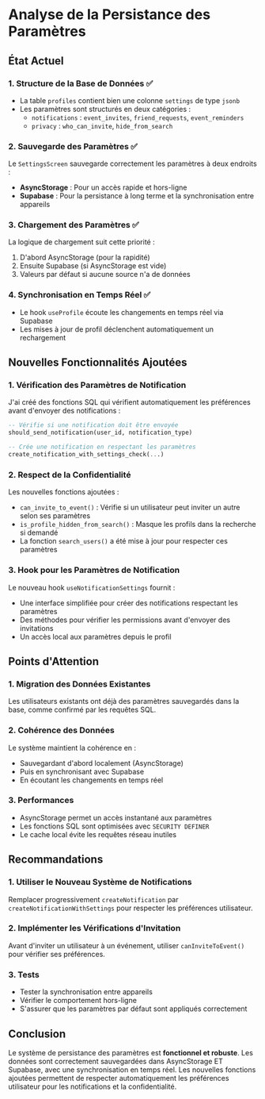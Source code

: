 # Analyse de la Persistance des Paramètres

## État Actuel

### 1. Structure de la Base de Données ✅
- La table `profiles` contient bien une colonne `settings` de type `jsonb`
- Les paramètres sont structurés en deux catégories :
  - `notifications` : `event_invites`, `friend_requests`, `event_reminders`
  - `privacy` : `who_can_invite`, `hide_from_search`

### 2. Sauvegarde des Paramètres ✅
Le `SettingsScreen` sauvegarde correctement les paramètres à deux endroits :
- **AsyncStorage** : Pour un accès rapide et hors-ligne
- **Supabase** : Pour la persistance à long terme et la synchronisation entre appareils

### 3. Chargement des Paramètres ✅
La logique de chargement suit cette priorité :
1. D'abord AsyncStorage (pour la rapidité)
2. Ensuite Supabase (si AsyncStorage est vide)
3. Valeurs par défaut si aucune source n'a de données

### 4. Synchronisation en Temps Réel ✅
- Le hook `useProfile` écoute les changements en temps réel via Supabase
- Les mises à jour de profil déclenchent automatiquement un rechargement

## Nouvelles Fonctionnalités Ajoutées

### 1. Vérification des Paramètres de Notification
J'ai créé des fonctions SQL qui vérifient automatiquement les préférences avant d'envoyer des notifications :

```sql
-- Vérifie si une notification doit être envoyée
should_send_notification(user_id, notification_type)

-- Crée une notification en respectant les paramètres
create_notification_with_settings_check(...)
```

### 2. Respect de la Confidentialité
Les nouvelles fonctions ajoutées :
- `can_invite_to_event()` : Vérifie si un utilisateur peut inviter un autre selon ses paramètres
- `is_profile_hidden_from_search()` : Masque les profils dans la recherche si demandé
- La fonction `search_users()` a été mise à jour pour respecter ces paramètres

### 3. Hook pour les Paramètres de Notification
Le nouveau hook `useNotificationSettings` fournit :
- Une interface simplifiée pour créer des notifications respectant les paramètres
- Des méthodes pour vérifier les permissions avant d'envoyer des invitations
- Un accès local aux paramètres depuis le profil

## Points d'Attention

### 1. Migration des Données Existantes
Les utilisateurs existants ont déjà des paramètres sauvegardés dans la base, comme confirmé par les requêtes SQL.

### 2. Cohérence des Données
Le système maintient la cohérence en :
- Sauvegardant d'abord localement (AsyncStorage)
- Puis en synchronisant avec Supabase
- En écoutant les changements en temps réel

### 3. Performances
- AsyncStorage permet un accès instantané aux paramètres
- Les fonctions SQL sont optimisées avec `SECURITY DEFINER`
- Le cache local évite les requêtes réseau inutiles

## Recommandations

### 1. Utiliser le Nouveau Système de Notifications
Remplacer progressivement `createNotification` par `createNotificationWithSettings` pour respecter les préférences utilisateur.

### 2. Implémenter les Vérifications d'Invitation
Avant d'inviter un utilisateur à un événement, utiliser `canInviteToEvent()` pour vérifier ses préférences.

### 3. Tests
- Tester la synchronisation entre appareils
- Vérifier le comportement hors-ligne
- S'assurer que les paramètres par défaut sont appliqués correctement

## Conclusion

Le système de persistance des paramètres est **fonctionnel et robuste**. Les données sont correctement sauvegardées dans AsyncStorage ET Supabase, avec une synchronisation en temps réel. Les nouvelles fonctions ajoutées permettent de respecter automatiquement les préférences utilisateur pour les notifications et la confidentialité.